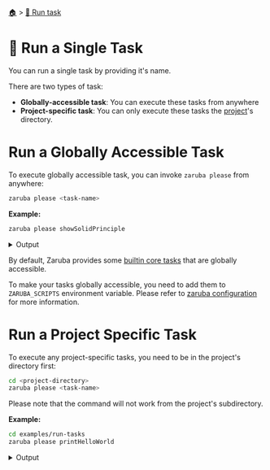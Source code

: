 <!--startTocHeader-->
[🏠](../README.md) > [🏃 Run task](README.md)
# 🍺 Run a Single Task
<!--endTocHeader-->

You can run a single task by providing it's name.

There are two types of task:

* __Globally-accessible task__: You can execute these tasks from anywhere
* __Project-specific task__: You can only execute these tasks the [project](../core-concepts/project/README.md)'s directory.

# Run a Globally Accessible Task

To execute globally accessible task, you can invoke `zaruba please` from anywhere:

```bash
zaruba please <task-name>
```

__Example:__

<!--startCode-->
```bash
zaruba please showSolidPrinciple
```
 
<details>
<summary>Output</summary>
 
```````
💀 🔎 Job Starting...
         Elapsed Time: 1.79µs
         Current Time: 22:21:12
💀 🏁 Run 🦉 'showSolidPrinciple' command on /home/gofrendi/zaruba/docs
💀    🚀 showSolidPrinciple   🦉  S  Single Responsibility Principle 
💀    🚀 showSolidPrinciple   🦉  O  Open/Closed Principle 
💀    🚀 showSolidPrinciple   🦉  L  Liskov's Substitution Principle 
💀    🚀 showSolidPrinciple   🦉  I  Interface Segregation Principle 
💀    🚀 showSolidPrinciple   🦉  D  Dependency Inversion Principle 
💀 🎉 Successfully running 🦉 'showSolidPrinciple' command
💀 🔎 Job Running...
         Elapsed Time: 108.149747ms
         Current Time: 22:21:12
💀 🎉 🎉🎉🎉🎉🎉🎉🎉🎉🎉🎉🎉
💀 🎉 Job Complete!!! 🎉🎉🎉
💀 🔥 Terminating
💀 🔎 Job Ended...
         Elapsed Time: 409.731273ms
         Current Time: 22:21:12
zaruba please showSolidPrinciple
```````
</details>
<!--endCode-->

 By default, Zaruba provides some [builtin core tasks](../core-tasks/README.md) that are globally accessible.
 
 To make your tasks globally accessible, you need to add them to `ZARUBA_SCRIPTS` environment variable. Please refer to [zaruba configuration](../configuration.md) for more information.

# Run a Project Specific Task

To execute any project-specific tasks, you need to be in the project's directory first:

```bash
cd <project-directory>
zaruba please <task-name>
```

Please note that the command will not work from the project's subdirectory.

__Example:__

<!--startCode-->
```bash
cd examples/run-tasks
zaruba please printHelloWorld
```
 
<details>
<summary>Output</summary>
 
```````
💀 🔎 Job Starting...
         Elapsed Time: 1.419µs
         Current Time: 22:21:12
💀 🏁 Run 🍎 'printHelloWorld' command on /home/gofrendi/zaruba/docs/examples/run-tasks
💀    🚀 printHelloWorld      🍎 hello world
💀 🎉 Successfully running 🍎 'printHelloWorld' command
💀 🔎 Job Running...
         Elapsed Time: 102.134697ms
         Current Time: 22:21:12
💀 🎉 🎉🎉🎉🎉🎉🎉🎉🎉🎉🎉🎉
💀 🎉 Job Complete!!! 🎉🎉🎉
💀 🔥 Terminating
💀 🔎 Job Ended...
         Elapsed Time: 504.668061ms
         Current Time: 22:21:13
zaruba please printHelloWorld
```````
</details>
<!--endCode-->


<!--startTocSubTopic-->
<!--endTocSubTopic-->